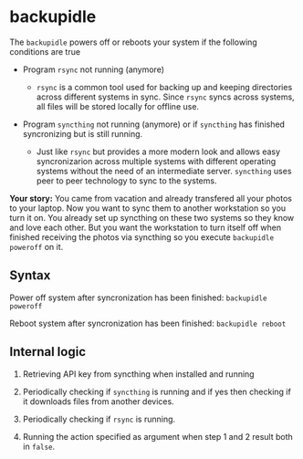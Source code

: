 # backupidle

The `backupidle` powers off or reboots your system if the following conditions are true

- Program `rsync` not running (anymore)
  
  - `rsync` is a common tool used for backing up and keeping directories across different systems in sync. Since `rsync` syncs across systems, all files will be stored locally for offline use.

- Program `syncthing` not running (anymore) or if `syncthing` has finished syncronizing but is still running.
  
  - Just like `rsync` but provides a more modern look and allows easy syncronizarion across multiple systems with different operating systems without the need of an intermediate server. `syncthing` uses peer to peer technology to sync to the systems.

**Your story:** You came from vacation and already transfered all your photos to your laptop. Now you want to sync them to another workstation so you turn it on. You already set up syncthing on these two systems so they know and love each other. But you want the workstation to turn itself off when finished receiving the photos via syncthing so you execute `backupidle poweroff` on it.

## Syntax

Power off system after syncronization has been finished: `backupidle poweroff`

Reboot system after syncronization has been finished: `backupidle reboot`

## Internal logic

1. Retrieving API key from syncthing when installed and running

2. Periodically checking if `syncthing` is running and if yes then checking if it downloads files from another devices.

3. Periodically checking if `rsync` is running.

4. Running the action specified as argument when step 1 and 2 result both in `false`.
